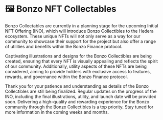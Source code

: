 # 🖼️ Bonzo NFT Collectables

Bonzo Collectables are currently in a planning stage for the upcoming Initial NFT Offering (INO), which will introduce Bonzo Collectibles to the Hedera ecosystem. These unique NFTs will not only serve as a way for our community to showcase their support for the project but also offer a range of utilities and benefits within the Bonzo Finance protocol.

Captivating illustrations and designs for the Bonzo Collectibles are being created, ensuring that every NFT is visually appealing and reflects the spirit of our community. Additionally, utility aspects of these NFTs are being considered, aiming to provide holders with exclusive access to features, rewards, and governance within the Bonzo Finance protocol.

Thank you for your patience and understanding as details of the Bonzo Collectibles are still being finalized. Regular updates on the progress of the INO, including the final illustrations, utility, and launch date will be provided soon. Delivering a high-quality and rewarding experience for the Bonzo community through the Bonzo Collectibles is a top priority. Stay tuned for more information in the coming weeks and months.
